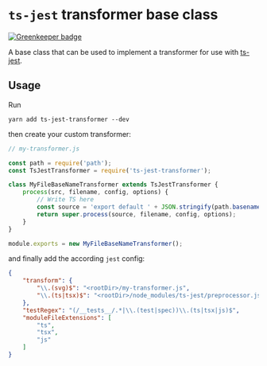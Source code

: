 # `ts-jest` transformer base class

[![Greenkeeper badge](https://badges.greenkeeper.io/joscha/ts-jest-transformer.svg)](https://greenkeeper.io/)

A base class that can be used to implement a transformer for use with [ts-jest](https://github.com/kulshekhar/ts-jest).

## Usage

Run

```console
yarn add ts-jest-transformer --dev
```

then create your custom transformer:

```js
// my-transformer.js

const path = require('path');
const TsJestTransformer = require('ts-jest-transformer');

class MyFileBaseNameTransformer extends TsJestTransformer {
    process(src, filename, config, options) {
        // Write TS here
        const source = 'export default ' + JSON.stringify(path.basename(filename)) + ';';
        return super.process(source, filename, config, options);
    }
}

module.exports = new MyFileBaseNameTransformer();
```

and finally add the according `jest` config:

```json
{
    "transform": {
        "\\.(svg)$": "<rootDir>/my-transformer.js",
        "\\.(ts|tsx)$": "<rootDir>/node_modules/ts-jest/preprocessor.js"
    },
    "testRegex": "(/__tests__/.*|\\.(test|spec))\\.(ts|tsx|js)$",
    "moduleFileExtensions": [
        "ts",
        "tsx",
        "js"
    ]
}
```